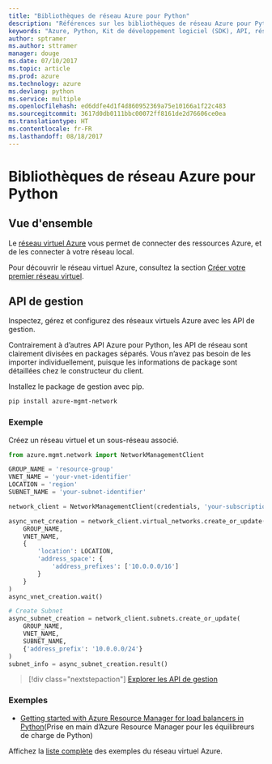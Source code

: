 ```yaml
---
title: "Bibliothèques de réseau Azure pour Python"
description: "Références sur les bibliothèques de réseau Azure pour Python"
keywords: "Azure, Python, Kit de développement logiciel (SDK), API, réseau"
author: sptramer
ms.author: sttramer
manager: douge
ms.date: 07/10/2017
ms.topic: article
ms.prod: azure
ms.technology: azure
ms.devlang: python
ms.service: multiple
ms.openlocfilehash: ed6ddfe4d1f4d860952369a75e10166a1f22c483
ms.sourcegitcommit: 3617d0db0111bbc00072ff8161de2d76606ce0ea
ms.translationtype: HT
ms.contentlocale: fr-FR
ms.lasthandoff: 08/18/2017
---
```

# <a name="azure-network-libraries-for-python"></a>Bibliothèques de réseau Azure pour Python

## <a name="overview"></a>Vue d'ensemble

Le [réseau virtuel Azure](/azure/virtual-network/virtual-networks-overview) vous permet de connecter des ressources Azure, et de les connecter à votre réseau local.

Pour découvrir le réseau virtuel Azure, consultez la section [Créer votre premier réseau virtuel](/azure/virtual-network/virtual-network-get-started-vnet-subnet).

## <a name="management-apis"></a>API de gestion

Inspectez, gérez et configurez des réseaux virtuels Azure avec les API de gestion.

Contrairement à d’autres API Azure pour Python, les API de réseau sont clairement divisées en packages séparés. Vous n’avez pas besoin de les importer individuellement, puisque les informations de package sont détaillées chez le constructeur du client.

Installez le package de gestion avec pip.

```bash
pip install azure-mgmt-network
```

### <a name="example"></a>Exemple

Créez un réseau virtuel et un sous-réseau associé.

```python
from azure.mgmt.network import NetworkManagementClient

GROUP_NAME = 'resource-group'
VNET_NAME = 'your-vnet-identifier'
LOCATION = 'region'
SUBNET_NAME = 'your-subnet-identifier'

network_client = NetworkManagementClient(credentials, 'your-subscription-id')

async_vnet_creation = network_client.virtual_networks.create_or_update(
    GROUP_NAME,
    VNET_NAME,
    {
        'location': LOCATION,
        'address_space': {
            'address_prefixes': ['10.0.0.0/16']
        }
    }
)
async_vnet_creation.wait()

# Create Subnet
async_subnet_creation = network_client.subnets.create_or_update(
    GROUP_NAME,
    VNET_NAME,
    SUBNET_NAME,
    {'address_prefix': '10.0.0.0/24'}
)
subnet_info = async_subnet_creation.result()
```

> [!div class="nextstepaction"]
> [Explorer les API de gestion](/python/api/overview/azure/network/managementlibrary)

### <a name="samples"></a>Exemples

* [Getting started with Azure Resource Manager for load balancers in Python][1](Prise en main d’Azure Resource Manager pour les équilibreurs de charge de Python)

Affichez la [liste complète](https://azure.microsoft.com/en-us/resources/samples/?platform=python&term=virtual%20network) des exemples du réseau virtuel Azure.

[1]: [https://azure.microsoft.com/en-us/resources/samples/network-python-manage-loadbalancer/]
